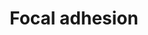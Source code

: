 ---
annotations:
- type: Pathway Ontology
  value: cell adhesion signaling pathway
authors:
- 169.230.77.174
- MaintBot
- Khanspers
- Christine Chichester
- Egonw
- Jmelius
- L Dupuis
- NhungP
- Eweitz
description: Cell-matrix adhesions play essential roles in important biological processes
  including cell motility, cell proliferation, cell differentiation, regulation of
  gene expression and cell survival. At the cell-extracellular matrix contact points,
  specialized structures are formed and termed focal adhesions, where bundles of actin
  filaments are anchored to transmembrane receptors of the integrin family through
  a multi-molecular complex of junctional plaque proteins. Some of the constituents
  of focal adhesions participate in the structural link between membrane receptors
  and the actin cytoskeleton, while others are signaling molecules, including different
  protein kinases and phosphatases, their substrates, and various adapter proteins.
  Integrin signaling is dependent upon the non-receptor tyrosine kinase activities
  of the FAK and src proteins as well as the adaptor protein functions of FAK, src
  and Shc to initiate downstream signaling events. These signalling events culminate
  in reorganization of the actin cytoskeleton; a prerequisite for changes in cell
  shape and motility, and gene expression. Similar morphological alterations and modulation
  of gene expression are initiated by the binding of growth factors to their respective
  receptors, emphasizing the considerable crosstalk between adhesion- and growth factor-mediated
  signaling.
last-edited: 2021-05-11
organisms:
- Mus musculus
redirect_from:
- /index.php/Pathway:WP85
- /instance/WP85
schema-jsonld:
- '@context': https://schema.org/
  '@id': https://wikipathways.github.io/pathways/WP85.html
  '@type': Dataset
  creator:
    '@type': Organization
    name: WikiPathways
  description: Cell-matrix adhesions play essential roles in important biological
    processes including cell motility, cell proliferation, cell differentiation, regulation
    of gene expression and cell survival. At the cell-extracellular matrix contact
    points, specialized structures are formed and termed focal adhesions, where bundles
    of actin filaments are anchored to transmembrane receptors of the integrin family
    through a multi-molecular complex of junctional plaque proteins. Some of the constituents
    of focal adhesions participate in the structural link between membrane receptors
    and the actin cytoskeleton, while others are signaling molecules, including different
    protein kinases and phosphatases, their substrates, and various adapter proteins.
    Integrin signaling is dependent upon the non-receptor tyrosine kinase activities
    of the FAK and src proteins as well as the adaptor protein functions of FAK, src
    and Shc to initiate downstream signaling events. These signalling events culminate
    in reorganization of the actin cytoskeleton; a prerequisite for changes in cell
    shape and motility, and gene expression. Similar morphological alterations and
    modulation of gene expression are initiated by the binding of growth factors to
    their respective receptors, emphasizing the considerable crosstalk between adhesion-
    and growth factor-mediated signaling.
  keywords:
  - Akt3
  - Col4a2
  - Diap1
  - Pik3cg
  - Col1a1
  - Itga4
  - Mapk7
  - Vegfb
  - Jun
  - Pak1
  - LOC235580
  - Col6a2
  - Egfr
  - Mapk12
  - Araf
  - Lama4
  - Pik3cb
  - Pik3r4
  - Zyx
  - Rac3
  - Mylk2
  - Thbs2
  - Itga7
  - Mapk4
  - Col4a6
  - Col4a1
  - Reln
  - Hgf
  - Actn1
  - Pak7
  - Thbs4
  - Col4a4
  - Tln1
  - Rapgef1
  - Igf1r
  - Arhgap5
  - Pdpk1
  - Ha-Ras
  - Igf1
  - Itga2
  - Tesk2
  - Fgr
  - Lamc1
  - Mapk1
  - Fyn
  - Birc2
  - Chad
  - Itga11
  - Crk
  - Pdgfrb
  - Met
  - Col1a2
  - Sos1
  - Thbs3
  - Pik3r5
  - Parvb
  - Blk
  - Rap1b
  - Itgae
  - Ccnd1
  - Mapk8
  - Lamb2
  - Rock2
  - Rac1
  - Sepp1
  - Egf
  - Farp2
  - Thbs1
  - Pdgfd
  - Lama3
  - Pak6
  - Ptk2
  - Itgal
  - Map2k6
  - Tnk2
  - Pik3cd
  - Itgb8
  - Itgb5
  - Itgb6
  - Raf1
  - Shc1
  - Grb2
  - Bad
  - Srms
  - Mapk6
  - Rock1
  - Pten
  - Myl6
  - Styk1
  - Col2a1
  - Ccnd3
  - Pxn
  - Comp
  - Spp1
  - Birc4
  - Rhob
  - Mylk
  - Rac2
  - Pdgfc
  - Pip5k1c
  - Ccnd2
  - Cav
  - Pak3
  - Shc3
  - Lama1
  - Pak2
  - Lamb3
  - Map2k2
  - Itga5
  - Lamb1-1
  - Vegfa
  - Itgad
  - Col11a1
  - Catnb
  - Itga10
  - Pelo
  - Braf
  - Akt1
  - Tnn
  - Itgb2
  - Rhoa
  - Pgf
  - Col3a1
  - Itgb4
  - Itga2b
  - Col5a3
  - Gsk3b
  - Fn1
  - Itgb7
  - Vegfc
  - Tnc
  - Ptk6
  - Map2k3
  - Lama2
  - Ibsp
  - Erbb2
  - Elk1
  - Itga3
  - Actb
  - Map2k5
  - Itga9
  - Vasp
  - Vcl
  - Vwf
  - Crk1
  - Bcar1
  - Txk
  - Akt2
  - Cdc42
  - Mapk9
  - Itgb1
  - Col5a2
  - Itga6
  - Pik3ca
  - Itgam
  - Lamc3
  - Tnk1
  - Lama5
  - Pdgfa
  - Pik3r1
  - Hck
  - Tnr
  - Kdr
  - Birc3
  - Tnxb
  - Pdgfra
  - Cav2
  - Ilk
  - Itga8
  - Col5a1
  - Dock1
  - Cav3
  - Flna
  - Rap1a
  - Itgb3
  - Col11a2
  - Itgav
  - Map2k1
  - Bcl2
  - Flt1
  - Capn1
  - Ppp1r12a
  - Itgax
  - Vtn
  - Pdgfb
  - Actg1
  - Pak4
  - Lamc2
  - Figf
  - Pik3r2
  - Src
  - Vav1
  license: CC0
  name: Focal adhesion
seo: CreativeWork
title: Focal adhesion
wpid: WP85
---